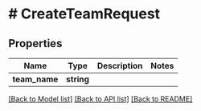 # # CreateTeamRequest

## Properties

Name | Type | Description | Notes
------------ | ------------- | ------------- | -------------
**team_name** | **string** |  |

[[Back to Model list]](../../README.md#models) [[Back to API list]](../../README.md#endpoints) [[Back to README]](../../README.md)
